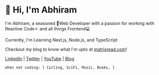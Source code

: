 # 👋 Hi, I'm Abhiram

I'm Abhiram, a seasoned 🚀Web Developer with a passion for working with Reactive Code⚛️ and all things Frontend💻

Currently, I'm Learning Next.js, Node.js, and TypeScript

Checkout my blog to know what I'm upto at [matrixread.com](https://matrixread.com/)!

[LinkedIn](https://linkedin.com/in/abhiramready) | [Twitter](https://twitter.com/abhiramready) | [YouTube](https://www.youtube.com/channel/UCsaSDDD5F1F774wzpSl0oDQ) |  [Blog](https://matrixread.com/)


```
when not coding: [ Cycling, SciFi, Music, Books, ]
```

